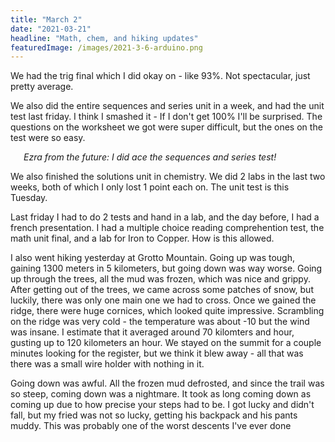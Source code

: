 ```yaml
---
title: "March 2"
date: "2021-03-21"
headline: "Math, chem, and hiking updates"
featuredImage: /images/2021-3-6-arduino.png 
---
```


We had the trig final which I did okay on - like 93%. Not spectacular, just pretty average.  


We also did the entire sequences and series unit in a week, and had the unit test last friday. I think I smashed it - If I don't get 100% I'll be surprised. The questions on the worksheet we got were super difficult, but the ones on the test were so easy.  


&ensp;&ensp;&ensp;*Ezra from the future: I did ace the sequences and series test!*  


We also finished the solutions unit in chemistry. We did 2 labs in the last two weeks, both of which I only lost 1 point each on. The unit test is this Tuesday.  


Last friday I had to do 2 tests and hand in a lab, and the day before, I had a french presentation. I had a multiple choice reading comprehention test, the math unit final, and a lab for Iron to Copper. How is this allowed.  


I also went hiking yesterday at Grotto Mountain. Going up was tough, gaining 1300 meters in 5 kilometers, but going down was way worse. Going up through the trees, all the mud was frozen, which was nice and grippy. After getting out of the trees, we came across some patches of snow, but luckily, there was only one main one we had to cross. Once we gained the ridge, there were huge cornices, which looked quite impressive. Scrambling on the ridge was very cold - the temperature was about -10 but the wind was insane. I estimate that it averaged around 70 kilomters and hour, gusting up to 120 kilometers an hour. We stayed on the summit for a couple minutes looking for the register, but we think it blew away - all that was there was a small wire holder with nothing in it.  


Going down was awful. All the frozen mud defrosted, and since the trail was so steep, coming down was a nightmare. It took as long coming down as coming up due to how precise your steps had to be. I got lucky and didn't fall, but my fried was not so lucky, getting his backpack and his pants muddy. This was probably one of the worst descents I've ever done  
